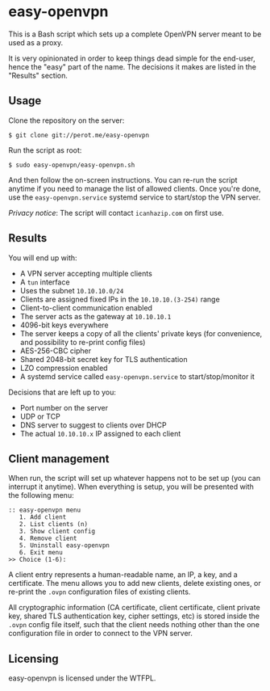 # easy-openvpn

This is a Bash script which sets up a complete OpenVPN server meant to be used as a proxy.

It is very opinionated in order to keep things dead simple for the end-user, hence the "easy" part of the name. The decisions it makes are listed in the "Results" section.

## Usage

Clone the repository on the server:

	$ git clone git://perot.me/easy-openvpn

Run the script as root:

	$ sudo easy-openvpn/easy-openvpn.sh

And then follow the on-screen instructions. You can re-run the script anytime if you need to manage the list of allowed clients. Once you're done, use the `easy-openvpn.service` systemd service to start/stop the VPN server.

*Privacy notice*: The script will contact `icanhazip.com` on first use.

## Results

You will end up with:

* A VPN server accepting multiple clients
* A `tun` interface
* Uses the subnet `10.10.10.0/24`
* Clients are assigned fixed IPs in the `10.10.10.(3-254)` range
* Client-to-client communication enabled
* The server acts as the gateway at `10.10.10.1`
* 4096-bit keys everywhere
* The server keeps a copy of all the clients' private keys (for convenience, and possibility to re-print config files)
* AES-256-CBC cipher
* Shared 2048-bit secret key for TLS authentication
* LZO compression enabled
* A systemd service called `easy-openvpn.service` to start/stop/monitor it

Decisions that are left up to you:

* Port number on the server
* UDP or TCP
* DNS server to suggest to clients over DHCP
* The actual `10.10.10.x` IP assigned to each client

## Client management

When run, the script will set up whatever happens not to be set up (you can interrupt it anytime). When everything is setup, you will be presented with the following menu:

	:: easy-openvpn menu
	   1. Add client
	   2. List clients (n)
	   3. Show client config
	   4. Remove client
	   5. Uninstall easy-openvpn
	   6. Exit menu
	>> Choice (1-6):

A client entry represents a human-readable name, an IP, a key, and a certificate. The menu allows you to add new clients, delete existing ones, or re-print the `.ovpn` configuration files of existing clients.

All cryptographic information (CA certificate, client certificate, client private key, shared TLS authentication key, cipher settings, etc) is stored inside the `.ovpn` config file itself, such that the client needs nothing other than the one configuration file in order to connect to the VPN server.

## Licensing

easy-openvpn is licensed under the WTFPL.
